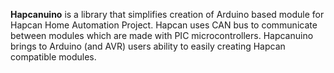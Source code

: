 **Hapcanuino** is a library that simplifies creation of Arduino based module for Hapcan Home Automation Project. Hapcan uses CAN bus to communicate between modules which are made with PIC microcontrollers. Hapcanuino brings to Arduino (and AVR) users ability to easily creating Hapcan compatible modules.